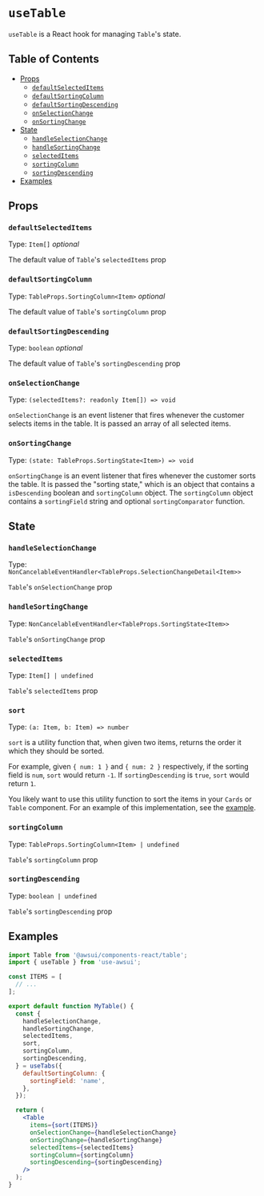 # `useTable`

`useTable` is a React hook for managing `Table`'s state.

## Table of Contents

- [Props](#props)
  - [`defaultSelectedItems`](#defaultselectedietms)
  - [`defaultSortingColumn`](#defaultsortingcolumn)
  - [`defaultSortingDescending`](#defaultsortingdescending)
  - [`onSelectionChange`](#onselectionchange)
  - [`onSortingChange`](#onsortingchange)
- [State](#state)
  - [`handleSelectionChange`](#handleselectionchange)
  - [`handleSortingChange`](#handlesortingchange)
  - [`selectedItems`](#selecteditems)
  - [`sortingColumn`](#sortingcolumn)
  - [`sortingDescending`](#sortingdescending)
- [Examples](#examples)

## Props

### `defaultSelectedItems`

Type: `Item[]` _optional_

The default value of `Table`'s `selectedItems` prop

### `defaultSortingColumn`

Type: `TableProps.SortingColumn<Item>` _optional_

The default value of `Table`'s `sortingColumn` prop

### `defaultSortingDescending`

Type: `boolean` _optional_

The default value of `Table`'s `sortingDescending` prop

### `onSelectionChange`

Type: `(selectedItems?: readonly Item[]) => void`

`onSelectionChange` is an event listener that fires whenever the customer
selects items in the table. It is passed an array of all selected items.

### `onSortingChange`

Type: `(state: TableProps.SortingState<Item>) => void`

`onSortingChange` is an event listener that fires whenever the customer sorts
the table. It is passed the "sorting state," which is an object that contains
a `isDescending` boolean and `sortingColumn` object. The `sortingColumn` object
contains a `sortingField` string and optional `sortingComparator` function.

## State

### `handleSelectionChange`

Type: `NonCancelableEventHandler<TableProps.SelectionChangeDetail<Item>>`

`Table`'s `onSelectionChange` prop

### `handleSortingChange`

Type: `NonCancelableEventHandler<TableProps.SortingState<Item>>`

`Table`'s `onSortingChange` prop

### `selectedItems`

Type: `Item[] | undefined`

`Table`'s `selectedItems` prop

### `sort`

Type: `(a: Item, b: Item) => number`

`sort` is a utility function that, when given two items, returns the order it
which they should be sorted.

For example, given `{ num: 1 }` and `{ num: 2 }` respectively, if the sorting
field is `num`, `sort` would return `-1`. If `sortingDescending` is `true`,
`sort` would return `1`.

You likely want to use this utility function to sort the items in your `Cards`
or `Table` component. For an example of this implementation, see the
[example](#examples).

### `sortingColumn`

Type: `TableProps.SortingColumn<Item> | undefined`

`Table`'s `sortingColumn` prop

### `sortingDescending`

Type: `boolean | undefined`

`Table`'s `sortingDescending` prop

## Examples

```jsx
import Table from '@awsui/components-react/table';
import { useTable } from 'use-awsui';

const ITEMS = [
  // ...
];

export default function MyTable() {
  const {
    handleSelectionChange,
    handleSortingChange,
    selectedItems,
    sort,
    sortingColumn,
    sortingDescending,
  } = useTabs({
    defaultSortingColumn: {
      sortingField: 'name',
    },
  });

  return (
    <Table
      items={sort(ITEMS)}
      onSelectionChange={handleSelectionChange}
      onSortingChange={handleSortingChange}
      selectedItems={selectedItems}
      sortingColumn={sortingColumn}
      sortingDescending={sortingDescending}
    />
  );
}
```
